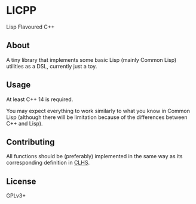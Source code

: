 # LICPP
Lisp Flavoured C++

## About
A tiny library that implements some basic Lisp (mainly Common Lisp) utilities as a DSL, currently just a toy.

## Usage
At least C++ 14 is required.

You may expect everything to work similarly to what you know in Common Lisp (although there will be limitation because of the differences between C++ and Lisp).

## Contributing
All functions should be (preferably) implemented in the same way as its corresponding definition in [CLHS](http://www.lispworks.com/documentation/lw70/CLHS/Front/X_AllSym.htm).

## License
GPLv3+
